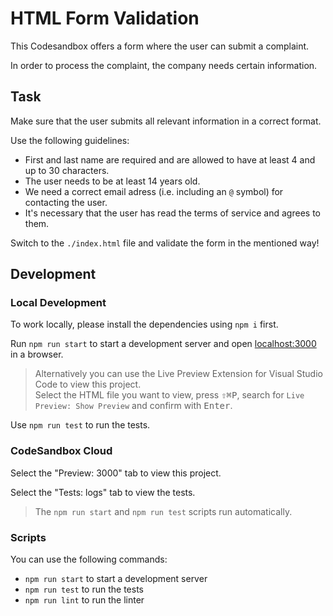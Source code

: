 # HTML Form Validation

This Codesandbox offers a form where the user can submit a complaint.

In order to process the complaint, the company needs certain information.

## Task

Make sure that the user submits all relevant information in a correct format.

Use the following guidelines:

- First and last name are required and are allowed to have at least 4 and up to 30 characters.
- The user needs to be at least 14 years old.
- We need a correct email adress (i.e. including an `@` symbol) for contacting the user.
- It's necessary that the user has read the terms of service and agrees to them.

Switch to the `./index.html` file and validate the form in the mentioned way!

## Development

### Local Development

To work locally, please install the dependencies using `npm i` first.

Run `npm run start` to start a development server and open [localhost:3000](http://localhost:3000) in a browser.

> Alternatively you can use the Live Preview Extension for Visual Studio Code to view this project.  
> Select the HTML file you want to view, press <kbd>⇧</kbd><kbd>⌘</kbd><kbd>P</kbd>, search for `Live Preview: Show Preview` and confirm with <kbd>Enter</kbd>.

Use `npm run test` to run the tests.

### CodeSandbox Cloud

Select the "Preview: 3000" tab to view this project.

Select the "Tests: logs" tab to view the tests.

> The `npm run start` and `npm run test` scripts run automatically.

### Scripts

You can use the following commands:

- `npm run start` to start a development server
- `npm run test` to run the tests
- `npm run lint` to run the linter
